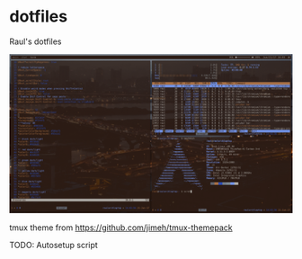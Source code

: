 # dotfiles
Raul's dotfiles

![dotfile-terminal](/images/dotfile-terminal.png)

tmux theme from https://github.com/jimeh/tmux-themepack

TODO: Autosetup script
